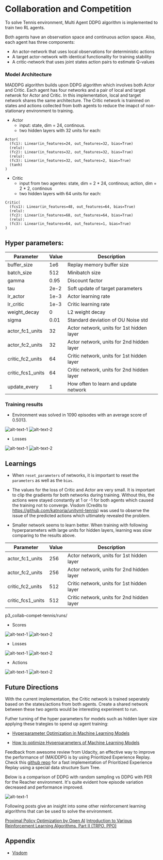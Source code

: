 # Collaboration and Competition
To solve Tennis environment, Multi Agent DDPG algorithm is implemented to train two RL agents. 

Both agents have an observation space and continuous action space. Also, each agent has three components:
- An actor-network that uses local observations for deterministic actions
- A target actor-network with identical functionality for training stability
- A critic-network that uses joint states action pairs to estimate Q-values

### Model Architecture

MADDPG algorithm builds upon DDPG algorithm which involves both Actor and Critic. Each agent has four networks and a pair of local and target netwrok for Actor and Critic. In this implementation, local and target network shares the same architecture. The Critic network is trainined on states and actions collected from both agents to reduce the imapct of non-stationary environment to training.

- Actor
  - input: state, dim = 24, continous.
  - two hidden layers with 32 units for each: 
```
Actor(
  (fc1): Linear(in_features=24, out_features=32, bias=True)
  (relu):
  (fc2): Linear(in_features=32, out_features=32, bias=True)
  (relu):
  (fc3): Linear(in_features=32, out_features=2, bias=True)
  (tanh)
)

```
- Critic
  - input from two agentes: state, dim = 2 * 24, continous; action, dim = 2 * 2, continous
  - two hidden layers with 64 units for each:
```
Critic(
  (fcs1): Linear(in_features=48, out_features=64, bias=True)
  (relu):
  (fc2): Linear(in_features=68, out_features=64, bias=True)
  (relu):
  (fc3): Linear(in_features=64, out_features=1, bias=True)
)
```

## Hyper parameters:

|Parameter|Value|Description|
|---------|-----|-----------|
|buffer_size|1e6|Replay memory buffer size|
|batch_size|512|Minibatch size|
|gamma|0.95|Discount factor|
|tau|2e-2|Soft update of target parameters|
|lr_actor|1e-3|Actor learning rate|
|lr_critic|1e-3|Critic learning rate|
|weight_decay|0|L2 weight decay|
|sigma|0.01|Standard deviation of OU Noise std|
|actor_fc1_units|32|Actor network, units for 1st hidden layer|
|actor_fc2_units|32|Actor network, units for 2nd hidden layer|
|critic_fc2_units|64|Critic network, units for 1st hidden layer|
|critic_fcs1_units|64|Critic network, units for 2nd hidden layer|
|update_every|1|How often to learn and update network|



### Training results

- Environment was solved in 1090 episodes with an average score of 0.5013.

![alt-text-1](./runs/2021-03-16-215701/average_scores.png "Avearge Scores") ![alt-text-2](./runs/2021-03-16-215701/scores.png "Scores")


- Losses

![alt-text-1](./runs/2021-03-16-215701/loss_actor.png "Actor loss") ![alt-text-2](./runs/2021-03-16-215701/loss_critic.png "Critic loss")


## Learnings 

- When `reset_parameters` of networks, it is important to reset the `parameters` as well as the `bias`. 

- The values for the loss of Critic and Actor are very small. It is important to clip the gradients for both networks during training. Without this, the actions were stayed constantly at 1 or -1 for both agents which caused the training not to converge. Visdom (Credits to https://github.com/katnoria/unityml-tennis) was used to observe the issue of the predicted actions which ultimately revealed the problem. 

- Smaller network seems to learn better. When training with following hyperparameters with large units for hidden layers, learning was slow comparing to the results above.

Parameter|Value|Description|
|---------|-----|-----------|
|actor_fc1_units|256|Actor network, units for 1st hidden layer|
|actor_fc2_units|256|Actor network, units for 2nd hidden layer|
|critic_fc2_units|512|Critic network, units for 1st hidden layer|
|critic_fcs1_units|512|Critic network, units for 2nd hidden layer|

p3_collab-compet-tennis/runs/
- Scores

![alt-text-1](./runs/2021-03-16-231207/average_scores.png "Avearge Scores") ![alt-text-2](./runs/2021-03-16-231207/scores.png "Scores")


- Losses

![alt-text-1](./runs/2021-03-16-231207/loss_actor.png "Actor loss") ![alt-text-2](./runs/2021-03-16-231207/loss_critic.png "Critic loss")


- Actions

![alt-text-1](./runs/2021-03-16-231207/actions_dim0.png "Actions - dim 0") 
![alt-text-2](./runs/2021-03-16-231207/actions_dim1.png "Actions - dim 1")

                              
## Future Directions

With the current implementation, the Critic network is trained seperately based on the states/actions from both agents. Create a shared network between these two agents would be interesting experiment to run. 

Futher turning of the hyper parameters for models such as hidden layer size applying these trategies to spend up agent training:

- [Hyperparameter Optimization in Machine Learning Models](https://www.datacamp.com/community/tutorials/parameter-optimization-machine-learning-models)

- [How to optimize Hyperparameters of Machine Learning Models](https://towardsdatascience.com/how-to-optimize-hyperparameters-of-machine-learning-models-98baec703593)

Feedback from awesome review from Udacity, an effective way to improve the performance of (MA)DDPG is by using Prioritized Experience Replay. Check this [github repo](https://github.com/rlcode/per) for a fast implementation of Prioritized Experience Replay using a special data structure Sum Tree.

Below is a comparison of DDPG with random sampling vs DDPG with PER for the Reacher environment. It's quite evident how episode variation decreased and performance improved.

![alt-text-1](https://udacity-reviews-uploads.s3.us-west-2.amazonaws.com/_attachments/340137/1539945086/PER_vs_Random_sampling.png)

Following posts give an insight into some other reinforcement learning algorithms that can be used to solve the environment. 

[Proximal Policy Optimization by Open AI](https://blog.openai.com/openai-baselines-ppo/ )
[Introduction to Various Reinforcement Learning Algorithms. Part II (TRPO, PPO)](https://towardsdatascience.com/introduction-to-various-reinforcement-learning-algorithms-part-ii-trpo-ppo-87f2c5919bb9)

## Appendix

- [Visdom](https://github.com/fossasia/visdom)

